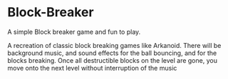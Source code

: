 # Block-Breaker
A simple Block breaker game and fun to play.

A recreation of classic block breaking games like Arkanoid. There will be background music, and sound effects for the ball bouncing, and for the blocks breaking. Once all destructible blocks on the level are gone, you move onto the next level without interruption of the music

